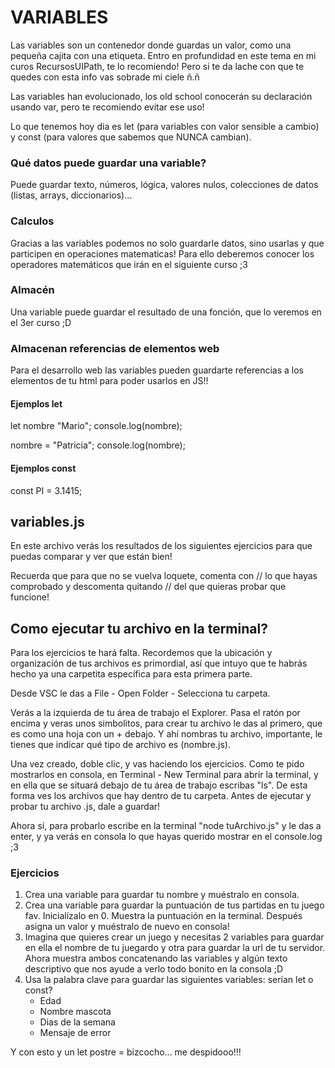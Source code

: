 # VARIABLES

Las variables son un contenedor donde guardas un valor, como una pequeña cajita con una etiqueta. Entro en profundidad en este tema en mi curos RecursosUIPath, te lo recomiendo! Pero si te da lache con que te quedes con esta info vas sobrade mi ciele ñ.ñ

Las variables han evolucionado, los old school conocerán su declaración usando var, pero te recomiendo evitar ese uso! 

Lo que tenemos hoy dia es let (para variables con valor sensible a cambio) y const (para valores que sabemos que NUNCA cambian).

### Qué datos puede guardar una variable?

Puede guardar texto, números, lógica, valores nulos, colecciones de datos (listas, arrays, diccionarios)... 

### Calculos

Gracias a las variables podemos no solo guardarle datos, sino usarlas y que participen en operaciones matematicas! Para ello deberemos conocer los operadores matemáticos que irán en el siguiente curso ;3

### Almacén

Una variable puede guardar el resultado de una fonción, que lo veremos en el 3er curso ;D

### Almacenan referencias de elementos web

Para el desarrollo web las variables pueden guardarte referencias a los elementos de tu html para poder usarlos en JS!!

#### Ejemplos let

let nombre "Mario";
console.log(nombre);

nombre = "Patricia";
console.log(nombre);

#### Ejemplos const

const PI = 3.1415;

## variables.js

En este archivo verás los resultados de los siguientes ejercicios para que puedas comparar y ver que están bien!

Recuerda que para que no se vuelva loquete, comenta con // lo que hayas comprobado y descomenta quitando // del que quieras probar que funcione!

## Como ejecutar tu archivo en la terminal? 

Para los ejercicios te hará falta. Recordemos que la ubicación y organización de tus archivos es primordial, así que intuyo que te habrás hecho ya una carpetita específica para esta primera parte.

Desde VSC le das a File - Open Folder - Selecciona tu carpeta.

Verás a la izquierda de tu área de trabajo el Explorer. Pasa el ratón por encima y veras unos simbolitos, para crear tu archivo le das al primero, que es como una hoja con un + debajo. Y ahí nombras tu archivo, importante, le tienes que indicar qué tipo de archivo es (nombre.js).

Una vez creado, doble clic, y vas haciendo los ejercicios. Como te pido mostrarlos en consola, en Terminal - New Terminal para abrir la terminal, y en ella que se situará debajo de tu área de trabajo escribas "ls". De esta forma ves los archivos que hay dentro de tu carpeta. Antes de ejecutar y probar tu archivo .js, dale a guardar! 

Ahora sí, para probarlo escribe en la terminal "node tuArchivo.js" y le das a enter, y ya verás en consola lo que hayas querido mostrar en el console.log ;3

### Ejercicios

1. Crea una variable para guardar tu nombre y muéstralo en consola.
2. Crea una variable para guardar la puntuación de tus partidas en tu juego fav. Inicialízalo en 0. Muestra la puntuación en la terminal. Después asigna un valor y muéstralo de nuevo en consola!
3. Imagina que quieres crear un juego y necesitas 2 variables para guardar en ella el nombre de tu juegardo y otra para guardar la url de tu servidor. Ahora muestra ambos concatenando las variables y algún texto descriptivo que nos ayude a verlo todo bonito en la consola ;D
4. Usa la palabra clave para guardar las siguientes variables: serían let o const?
    - Edad
    - Nombre mascota
    - Dias de la semana
    - Mensaje de error
    

Y con esto y un let postre = bizcocho... me despidooo!!!